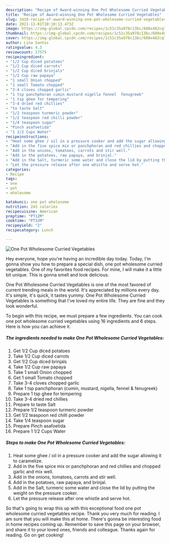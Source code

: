 ```yaml
---
description: "Recipe of Award-winning One Pot Wholesome Curried Vegetables"
title: "Recipe of Award-winning One Pot Wholesome Curried Vegetables"
slug: 3410-recipe-of-award-winning-one-pot-wholesome-curried-vegetables
date: 2021-11-01T10:10:13.473Z
image: https://img-global.cpcdn.com/recipes/1c51c35a978c13bc/680x482cq70/one-pot-wholesome-curried-vegetables-recipe-main-photo.jpg
thumbnail: https://img-global.cpcdn.com/recipes/1c51c35a978c13bc/680x482cq70/one-pot-wholesome-curried-vegetables-recipe-main-photo.jpg
cover: https://img-global.cpcdn.com/recipes/1c51c35a978c13bc/680x482cq70/one-pot-wholesome-curried-vegetables-recipe-main-photo.jpg
author: Lina Santos
ratingvalue: 4.3
reviewcount: 17575
recipeingredient:
- "1/2 Cup diced potatoes"
- "1/2 Cup diced carrots"
- "1/2 Cup diced brinjals"
- "1/2 Cup raw papaya"
- "1 small Onion chopped"
- "1 small Tomato chopped"
- "3-4 cloves chopped garlic"
- "1 tsp panchphoran cumin mustard nigella fennel  fenugreek"
- "1 tsp ghee for tempering"
- "3-4 dried red chillies"
- "to taste Salt"
- "1/2 teaspoon turmeric powder"
- "1/2 teaspoon red chilli powder"
- "1/4 teaspoon sugar"
- "Pinch asafoetida"
- "1 1/2 Cups Water"
recipeinstructions:
- "Heat some ghee / oil in a pressure cooker and add the sugar allowing it to caramelize."
- "Add in the five spice mix or panchphoran and red chillies and chopped garlic and mix well."
- "Add in the onions, tomatoes, carrots and stir well."
- "Add in the potatoes, raw papaya, and brinjal."
- "Add in the Salt, turmeric some water and close the lid by putting the weight on the pressure cooker."
- "Let the pressure release after one whistle and serve hot."
categories:
- Recipe
tags:
- one
- pot
- wholesome

katakunci: one pot wholesome 
nutrition: 243 calories
recipecuisine: American
preptime: "PT12M"
cooktime: "PT32M"
recipeyield: "2"
recipecategory: Lunch

---
```



![One Pot Wholesome Curried Vegetables](https://img-global.cpcdn.com/recipes/1c51c35a978c13bc/680x482cq70/one-pot-wholesome-curried-vegetables-recipe-main-photo.jpg)

Hey everyone, hope you're having an incredible day today. Today, I'm gonna show you how to prepare a special dish, one pot wholesome curried vegetables. One of my favorites food recipes. For mine, I will make it a little bit unique. This is gonna smell and look delicious.

One Pot Wholesome Curried Vegetables is one of the most favored of current trending meals in the world. It's appreciated by millions every day. It's simple, it's quick, it tastes yummy. One Pot Wholesome Curried Vegetables is something that I've loved my entire life. They are fine and they look wonderful.




To begin with this recipe, we must prepare a few ingredients. You can cook one pot wholesome curried vegetables using 16 ingredients and 6 steps. Here is how you can achieve it.

<!--inarticleads1-->

##### The ingredients needed to make One Pot Wholesome Curried Vegetables:

1. Get 1/2 Cup diced potatoes
1. Take 1/2 Cup diced carrots
1. Get 1/2 Cup diced brinjals
1. Take 1/2 Cup raw papaya
1. Take 1 small Onion chopped
1. Get 1 small Tomato chopped
1. Take 3-4 cloves chopped garlic
1. Take 1 tsp panchphoran (cumin, mustard, nigella, fennel &amp; fenugreek)
1. Prepare 1 tsp ghee for tempering
1. Take 3-4 dried red chillies
1. Prepare to taste Salt
1. Prepare 1/2 teaspoon turmeric powder
1. Get 1/2 teaspoon red chilli powder
1. Take 1/4 teaspoon sugar
1. Prepare Pinch asafoetida
1. Prepare 1 1/2 Cups Water




<!--inarticleads2-->

##### Steps to make One Pot Wholesome Curried Vegetables:

1. Heat some ghee / oil in a pressure cooker and add the sugar allowing it to caramelize.
1. Add in the five spice mix or panchphoran and red chillies and chopped garlic and mix well.
1. Add in the onions, tomatoes, carrots and stir well.
1. Add in the potatoes, raw papaya, and brinjal.
1. Add in the Salt, turmeric some water and close the lid by putting the weight on the pressure cooker.
1. Let the pressure release after one whistle and serve hot.




So that's going to wrap this up with this exceptional food one pot wholesome curried vegetables recipe. Thank you very much for reading. I am sure that you will make this at home. There's gonna be interesting food in home recipes coming up. Remember to save this page on your browser, and share it to your loved ones, friends and colleague. Thanks again for reading. Go on get cooking!
